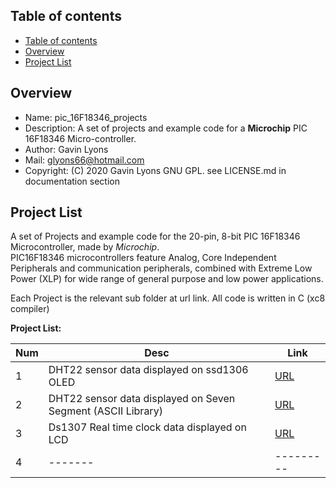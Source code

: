 Table of contents
---------------------------

  * [Table of contents](#table-of-contents)
  * [Overview](#overview)
  * [Project List](#project-list)

Overview
--------------------------------------------
* Name: pic_16F18346_projects
* Description: A set of projects and example code for a **Microchip** 
 PIC 16F18346 Micro-controller.
* Author: Gavin Lyons 
* Mail: glyons66@hotmail.com
* Copyright: (C) 2020 Gavin Lyons GNU GPL. see LICENSE.md in documentation section

Project List
-----------------------------------------
A set of Projects and example code for the 20-pin, 8-bit PIC 16F18346 Microcontroller,
made by *Microchip*.  
PIC16F18346 microcontrollers feature Analog, Core Independent Peripherals and communication peripherals,
combined with Extreme Low Power (XLP) for wide range of general purpose and low power applications. 
 
Each Project is the relevant sub folder at url link. All code is written in C (xc8 compiler)

**Project List:**

| Num | Desc | Link |
| --- | --- | --- |
| 1 |  DHT22 sensor data displayed on ssd1306 OLED | [URL](projects/oled_dht22) |
| 2 |  DHT22 sensor data displayed on Seven Segment (ASCII Library)  | [URL](projects/7seg_dht22) |
| 3 |  Ds1307 Real time clock data displayed on LCD | [URL](projects/ds1307) |
| 4 |  ------- |--------- |
